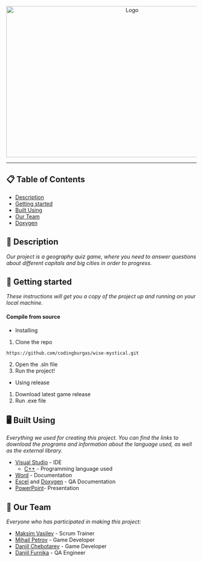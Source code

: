 <p align="center">
<img height="400" width="650" src="https://media.discordapp.net/attachments/939174204392230943/1043642463274934372/readme-banner.png?width=1084&height=676" alt="Logo">
</p>

<hr>

## 📋 Table of Contents
- [Description](#description)
- [Getting started](#gettingStarted)
- [Built Using](#builtUsing)
- [Our Team](#OurTeam)
- [Doxygen](https://eloquent-mousse-d54f69.netlify.app)

## 🔎 Description 
*Our project is a geography quiz game, where you need to answer questions about different capitals and big cities in order to progress.*

## 🚀 Getting started
*These instructions will get you a copy of the project up and running on your local machine.*

#### Compile from source

- Installing
1. Clone the repo
```
https://github.com/codingburgas/wise-mystical.git
```
2. Open the .sln file
3. Run the project!

- Using release
1. Download latest game release
2. Run .exe file

## 🖥️ Built Using 
*Everything we used for creating this project. You can find the links to download the programs and information about the language used, as well as the external library.*

- [Visual Studio](https://visualstudio.microsoft.com) - IDE
  - [C++](https://isocpp.org/) - Programming language used
- [Word](https://www.microsoft.com/bg-bg/microsoft-365/word) - Documentation
- [Excel](https://www.microsoft.com/en-us/microsoft-365/excel) and [Doxygen](https://doxygen.nl/index.html) - QA Documentation
- [PowerPoint](https://www.microsoft.com/en-us/microsoft-365/powerpoint)- Presentation

## 📖 Our Team 
*Everyone who has participated in making this project:*
- [Maksim Vasilev](https://github.com/MDVasilev20) - Scrum Trainer
- [Mihail Petrov](https://github.com/MMPetrov20) - Game Developer
- [Daniil Chebotarev](https://github.com/DSChebotarev) - Game Developer
- [Daniil Furnika](https://github.com/DVFurnika20) - QA Engineer